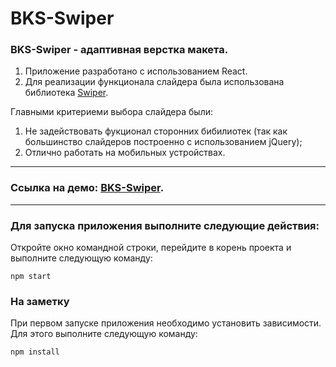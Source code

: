 # <a href="https://github.com/SeniorIgor/Hacker-News#-hacker-news"></a> BKS-Swiper
### BKS-Swiper - адаптивная верстка макета.

1. Приложение разработано с использованием React.
2. Для реализации функционала слайдера была использована библиотека <a href="https://swiperjs.com/">Swiper</a>.

Главными критериеми выбора слайдера были: 
1. Не задействовать фукционал сторонних бибилиотек (так как большинство слайдеров построенно с использованием jQuery);
2. Отлично работать на мобильных устройствах.

---
### Ссылка на демо: <a href="https://seniorigor.github.io/BKS-Swiper/">BKS-Swiper</a>.
---

  
### Для запуска приложения выполните следующие действия:
Откройте окно командной строки, перейдите в корень проекта и выполните следующую команду:

```
npm start
```  
 
### На заметку
При первом запуске приложения необходимо установить зависимости. Для этого выполните следующую команду:

```
npm install
```  
